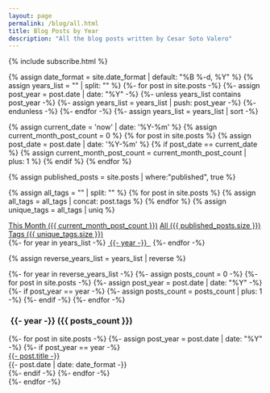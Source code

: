```yaml
---
layout: page
permalink: /blog/all.html
title: Blog Posts by Year
description: "All the blog posts written by Cesar Soto Valero"
---
```


{% include subscribe.html %}

{% assign date_format = site.date_format | default: "%B %-d, %Y" %}
{% assign years_list = "" | split: "" %}
    {%- for post in site.posts -%}
        {%- assign post_year = post.date | date: "%Y" -%}
        {%- unless years_list contains post_year -%}
            {%- assign years_list = years_list | push: post_year -%}
        {%- endunless -%}
    {%- endfor -%}
{%- assign years_list = years_list | sort -%}

<!-- count all post published this month -->
{% assign current_date = 'now' | date: '%Y-%m' %}
{% assign current_month_post_count = 0 %}
{% for post in site.posts %}
{% assign post_date = post.date | date: '%Y-%m' %}
{% if post_date == current_date %}
{% assign current_month_post_count = current_month_post_count | plus: 1 %}
{% endif %}
{% endfor %}

<!-- count all the blog posts -->
{% assign published_posts = site.posts | where:"published", true %}

<!-- count the number of tags -->
{% assign all_tags = "" | split: "" %}
{% for post in site.posts %}
{% assign all_tags = all_tags | concat: post.tags %}
{% endfor %}
{% assign unique_tags = all_tags | uniq %}

<div class="list-filters">
   <a href="/blog/this-month.html" class="list-filter"> This Month ({{ current_month_post_count }})</a>
   <a href="/blog/all.html" class="list-filter">All ({{ published_posts.size }})</a>
   <a href="/blog/tags.html" class="list-filter">Tags ({{ unique_tags.size }})</a>
</div>

<!-- Years cloud -->
<div class="tag-list">
    {%- for year in years_list -%}
    <a href="#{{- year -}}" class="btn btn-primary tag-btn"><i class="fas fa-calendar-alt" aria-hidden="true"></i>&nbsp;{{- year -}} &nbsp;</a>
    {%- endfor -%}
</div>

{% assign reverse_years_list = years_list | reverse %}
<div id="full-tags-list">
    {%- for year in reverse_years_list -%}
    {%- assign posts_count = 0 -%}
    {%- for post in site.posts -%}
        {%- assign post_year = post.date | date: "%Y" -%}
        {%- if post_year == year -%}
            {%- assign posts_count = posts_count | plus: 1 -%}
        {%- endif -%}
    {%- endfor -%}
    <h3 id="{{- year -}}" class="linked-section">
        <i class="fas fa-calendar-alt" aria-hidden="true"></i>
        &nbsp;{{- year -}}&nbsp;({{ posts_count }})
    </h3>
    <div class="post-list">
        {%- for post in site.posts -%}
        {%- assign post_year = post.date | date: "%Y" -%}
        {%- if post_year == year -%}
        <div class="tag-entry">
            <a href="{{ post.url | relative_url }}">{{- post.title -}}</a>
            <div class="entry-date">
                <time datetime="{{- post.date | date_to_xmlschema -}}">{{- post.date | date: date_format -}}</time>
            </div>
        </div>
        {%- endif -%}
        {%- endfor -%}
    </div>
    {%- endfor -%}
</div>
